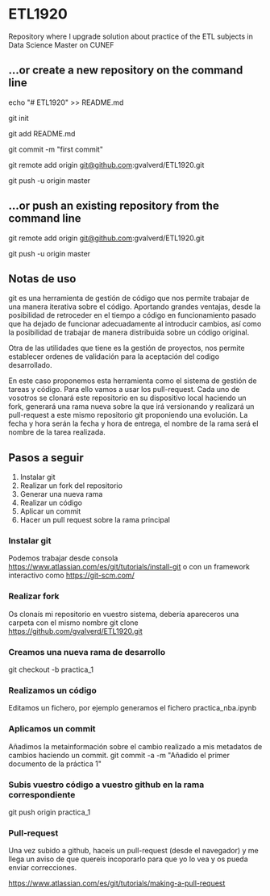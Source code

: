 # ETL1920
Repository where I upgrade solution about practice of the ETL subjects in Data Science Master on CUNEF

## …or create a new repository on the command line

echo "# ETL1920" >> README.md  

git init

git add README.md

git commit -m "first commit"

git remote add origin git@github.com:gvalverd/ETL1920.git

git push -u origin master

## …or push an existing repository from the command line

git remote add origin git@github.com:gvalverd/ETL1920.git

git push -u origin master

## Notas de uso

git es una herramienta de gestión de código que nos permite trabajar de una manera iterativa sobre el código. Aportando grandes ventajas, desde la posibilidad de retroceder en el tiempo a código en funcionamiento pasado que ha dejado de funcionar adecuadamente al introducir cambios, así como la posibilidad de trabajar de manera distribuida sobre un código original.

Otra de las utilidades que tiene es la gestión de proyectos, nos permite establecer ordenes de validación para la aceptación del codigo desarrollado.

En este caso proponemos esta herramienta como el sistema de gestión de tareas y código. Para ello vamos a usar los pull-request. Cada uno de vosotros se clonará este repositorio en su dispositivo local haciendo un fork, generará una rama nueva sobre la que irá versionando y realizará un pull-request a este mismo repositorio git proponiendo una evolución. La fecha y hora serán la fecha y hora de entrega, el nombre de la rama será el nombre de la tarea realizada.

## Pasos a seguir

1. Instalar git
2. Realizar un fork del repositorio
3. Generar una nueva rama
4. Realizar un código
5. Aplicar un commit
6. Hacer un pull request sobre la rama principal

### Instalar git
Podemos trabajar desde consola
https://www.atlassian.com/es/git/tutorials/install-git
 o con un framework interactivo como 
https://git-scm.com/

### Realizar fork
Os clonaís mi repositorio en vuestro sistema, debería apareceros una carpeta con el mismo nombre
git clone https://github.com/gvalverd/ETL1920.git

### Creamos una nueva rama de desarrollo
git checkout -b practica_1

### Realizamos un código
Editamos un fichero, por ejemplo generamos el fichero practica_nba.ipynb

### Aplicamos un commit
Añadimos la metainformación sobre el cambio realizado a mis metadatos de cambios haciendo un commit.
git commit -a -m "Añadido el primer documento de la práctica 1"

### Subis vuestro código a vuestro github en la rama correspondiente
git push origin practica_1

### Pull-request
Una vez subido a github, haceís un pull-request (desde el navegador) y me llega un aviso de que quereís incoporarlo para que yo lo vea y os pueda enviar correcciones.

https://www.atlassian.com/es/git/tutorials/making-a-pull-request

